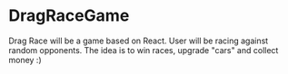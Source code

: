 # DragRaceGame

Drag Race will be a game based on React.
User will be racing against random opponents.
The idea is to win races, upgrade "cars" and collect money :)
